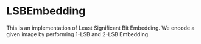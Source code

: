 # LSBEmbedding
This is an implementation of Least Significant Bit Embedding. We encode a given image by performing 1-LSB and 2-LSB Embedding.

